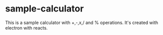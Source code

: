 # sample-calculator
This is a sample calculator with +,-,x,/ and % operations. It's created with electron with reacts.
